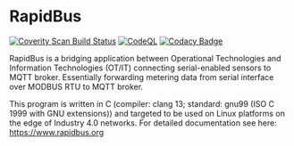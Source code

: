 # RapidBus

[![Coverity Scan Build Status](https://scan.coverity.com/projects/27066/badge.svg)](https://scan.coverity.com/projects/rapidbus-rapidbus)
[![CodeQL](https://github.com/rapidbus/rapidbus/actions/workflows/codeql.yml/badge.svg)](https://github.com/rapidbus/rapidbus/actions/workflows/codeql.yml)
[![Codacy Badge](https://app.codacy.com/project/badge/Grade/8f60348054ba49e9b39f5a71de5109c2)](https://www.codacy.com/gh/rapidbus/rapidbus/dashboard?utm_source=github.com&amp;utm_medium=referral&amp;utm_content=rapidbus/rapidbus&amp;utm_campaign=Badge_Grade)

RapidBus is a bridging application between Operational Technologies and Information Technologies (OT/IT) connecting serial-enabled sensors to MQTT broker. Essentially forwarding metering data from serial interface over MODBUS RTU to MQTT broker.

This program is written in C (compiler: clang 13; standard: gnu99 (ISO C 1999 with GNU extensions)) and targeted to be used on Linux platforms on the edge of Industry 4.0 networks. For detailed documentation see here: https://www.rapidbus.org
